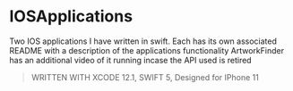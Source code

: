 # IOSApplications

Two IOS applications I have written in swift.
Each has its own associated README with a description of the applications functionality
ArtworkFinder has an additional video of it running incase the API used is retired
> WRITTEN WITH XCODE 12.1, SWIFT 5, Designed for IPhone 11
